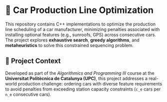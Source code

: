 # 🚗 Car Production Line Optimization

This repository contains C++ implementations to optimize the production line scheduling of a car manufacturer, minimizing penalties associated with installing optional features (e.g., sunroofs, GPS) across consecutive cars. The project explores **exhaustive search**, **greedy algorithms**, and **metaheuristics** to solve this constrained sequencing problem.

## 📌 Project Context

Developed as part of the *Algorithmics and Programming III* course at the **Universitat Politècnica de Catalunya (UPC)**, this project addresses a real-world production challenge: ordering cars with diverse feature requirements to avoid penalties from exceeding station capacity constraints (`c_e` cars per `n_e` consecutive cars).
